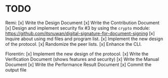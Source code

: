 # TODO

Remi:
[x] Write the Design Document
[x] Write the Contribution Document
[x] Design and implement security fix #3 by using the `crypto` module: https://github.com/itsnuwan/digital-signature-for-document-signing
[x] Inquire about using md files and program list.
[x] Implement the new design of the protocol.
[x] Randomize the peer lists.
[x] Enhance the CLI.

Florentin:
[x] Implement the new design of the protocol.
[x] Write the Verification Document (shows features and security)
[x] Write the Manual Document
[x] Write the Performance Result Document
[x] Commit the output file
